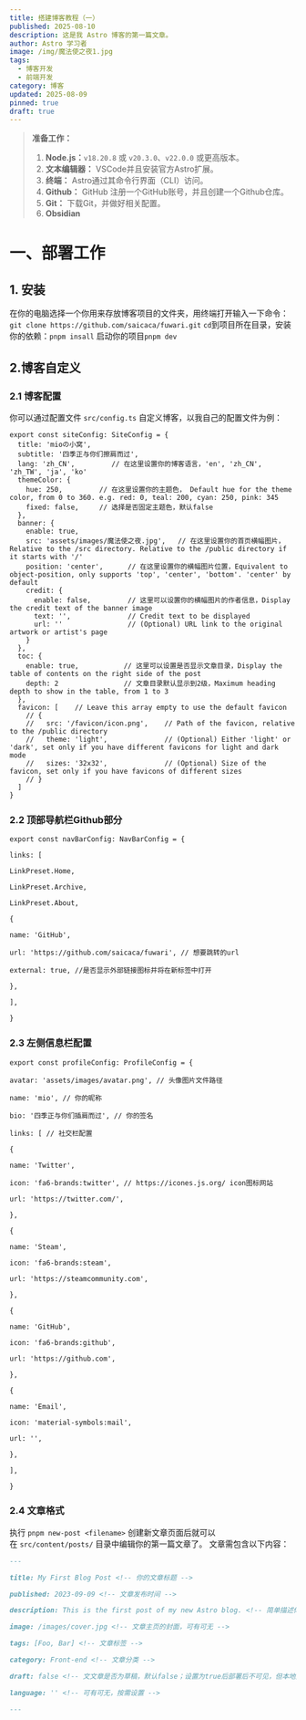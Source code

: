 ```yaml
---
title: 搭建博客教程（一）
published: 2025-08-10
description: 这是我 Astro 博客的第一篇文章。
author: Astro 学习者
image: /img/魔法使之夜1.jpg
tags:
  - 博客开发
  - 前端开发
category: 博客
updated: 2025-08-09
pinned: true
draft: true
---
```

> **准备工作：**
>
> 1. **Node.js：**`v18.20.8` 或 `v20.3.0`、`v22.0.0` 或更高版本。
> 2. **文本编辑器：**  VSCode并且安装官方Astro扩展。
> 3. **终端：** Astro通过其命令行界面（CLI）访问。
> 4. **Github：**  GitHub 注册一个GitHub账号，并且创建一个Github仓库。
> 5. **Git：** 下载Git，并做好相关配置。
> 6. **Obsidian**

# 一、部署工作

## 1. 安装

在你的电脑选择一个你用来存放博客项目的文件夹，用终端打开输入一下命令：`git clone https://github.com/saicaca/fuwari.git`
`cd`到项目所在目录，安装你的依赖：`pnpm insall`
启动你的项目`pnpm dev`

## 2.博客自定义

### 2.1 博客配置

你可以通过配置文件 `src/config.ts` 自定义博客，以我自己的配置文件为例：

```astro
export const siteConfig: SiteConfig = {
  title: 'mioの小窝',
  subtitle: '四季正与你们擦肩而过',
  lang: 'zh_CN',         // 在这里设置你的博客语言，'en', 'zh_CN', 'zh_TW', 'ja', 'ko'
  themeColor: {
    hue: 250,         // 在这里设置你的主题色， Default hue for the theme color, from 0 to 360. e.g. red: 0, teal: 200, cyan: 250, pink: 345
    fixed: false,     // 选择是否固定主题色，默认false
  },
  banner: {
    enable: true,
    src: 'assets/images/魔法使之夜.jpg',   // 在这里设置你的首页横幅图片，Relative to the /src directory. Relative to the /public directory if it starts with '/'
    position: 'center',      // 在这里设置你的横幅图片位置，Equivalent to object-position, only supports 'top', 'center', 'bottom'. 'center' by default
    credit: {
      enable: false,         // 这里可以设置你的横幅图片的作者信息，Display the credit text of the banner image
      text: '',              // Credit text to be displayed
      url: ''                // (Optional) URL link to the original artwork or artist's page
    }
  },
  toc: {
    enable: true,           // 这里可以设置是否显示文章目录，Display the table of contents on the right side of the post
    depth: 2                // 文章目录默认显示到2级，Maximum heading depth to show in the table, from 1 to 3
  },
  favicon: [    // Leave this array empty to use the default favicon
    // {
    //   src: '/favicon/icon.png',    // Path of the favicon, relative to the /public directory
    //   theme: 'light',              // (Optional) Either 'light' or 'dark', set only if you have different favicons for light and dark mode
    //   sizes: '32x32',              // (Optional) Size of the favicon, set only if you have favicons of different sizes
    // }
  ]
}
```

### 2.2 顶部导航栏Github部分

```astro
export const navBarConfig: NavBarConfig = {

links: [

LinkPreset.Home,

LinkPreset.Archive,

LinkPreset.About,

{

name: 'GitHub',

url: 'https://github.com/saicaca/fuwari', // 想要跳转的url

external: true, //是否显示外部链接图标并将在新标签中打开

},

],

}
```

### 2.3 左侧信息栏配置

```astro
export const profileConfig: ProfileConfig = {

avatar: 'assets/images/avatar.png', // 头像图片文件路径

name: 'mio', // 你的昵称

bio: '四季正与你们插肩而过', // 你的签名

links: [ // 社交栏配置

{

name: 'Twitter',

icon: 'fa6-brands:twitter', // https://icones.js.org/ icon图标网站

url: 'https://twitter.com/',

},

{

name: 'Steam',

icon: 'fa6-brands:steam',

url: 'https://steamcommunity.com',

},

{

name: 'GitHub',

icon: 'fa6-brands:github',

url: 'https://github.com',

},

{

name: 'Email',

icon: 'material-symbols:mail',

url: '',

},

],

}
```

### 2.4 文章格式

执行 `pnpm new-post <filename>` 创建新文章页面后就可以在 `src/content/posts/` 目录中编辑你的第一篇文章了。
文章需包含以下内容：

```markdown
---

title: My First Blog Post <!-- 你的文章标题 -->

published: 2023-09-09 <!-- 文章发布时间 -->

description: This is the first post of my new Astro blog. <!-- 简单描述你的文章，可有可无 -->

image: /images/cover.jpg <!-- 文章主页的封面，可有可无 -->

tags: [Foo, Bar] <!-- 文章标签 -->

category: Front-end <!-- 文章分类 -->

draft: false <!-- 文文章是否为草稿，默认false；设置为true后部署后不可见，但本地开发预览时仍可见 -->

language: '' <!-- 可有可无，按需设置 -->

---
```
